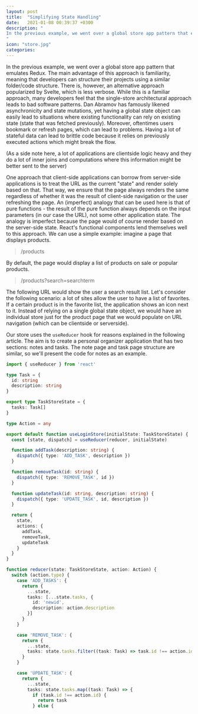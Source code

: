 ```yaml
---
layout: post
title:  "Simplifying State Handling"
date:   2021-01-08 00:39:37 +0300
description: "
In the previous example, we went over a global store app pattern that emulates Redux. The main advantage of this approach is familiarity, meaning that developers can structure their projects using a similar folder/code structure. There is, however, an alternative approach popularized by  Svelte, which is less verbose. While this is a familiar approach, many developers feel that the single-store architectural approach leads to bad software patterns.
"
icon: "store.jpg"
categories:
---
```

In the previous example, we went over a global store app pattern that emulates Redux. The main advantage of this approach is familiarity, meaning that developers can structure their projects using a similar folder/code structure. There is, however, an alternative approach popularized by  Svelte, which is less verbose. While this is a familiar approach, many developers feel that the single-store architectural approach leads to bad software patterns. Dan Abramov has famously likened asynchronicity and state mutations, yet having a global state object can easily lead to situations where existing functionality can rely on existing state (state that was fetched previously). Moreover, oftentimes users bookmark or refresh pages, which can lead to problems. Having a lot of stateful data can lead to brittle code because it relies on previously executed actions which might break the flow.

(As a side note here, a lot of applications are clientside logic heavy and they do a lot of inner joins and computations where this information might be better sent to the server)

One approach that client-side applications can borrow from server-side applications is to treat the URL as the current "state" and render solely based on that. That way, we ensure that the page always renders the same regardless of whether it was the result of client-side navigation or the user refreshing the page. An (imperfect) analogy that can be used here is that of pure functions - the result of the pure function always depends on the input parameters (in our case the URL), not some other application state. The analogy is imperfect because the page would of course render based on the server-side state. React's functional components lend themselves well to this approach. We can use a simple example: imagine a page that displays products. 

>/products

By default, the page would display a list of products on sale or popular products. 

>/products?search=searchterm

The following URL would show the user a search result list. Let's consider the following scenario: a lot of sites allow the user to have a list of favorites. If a certain product is in the favorite list, the application shows an icon next to it. Instead of relying on a single global state object, we would have an individual store just for the product page that we would populate on URL navigation (which can be clientside or serverside). 

Our store uses the `useReducer` hook for reasons explained in the following article. The aim is to create a personal organizer application that has two sections: notes and tasks. The note page and task page structure are similar, so we'll present the code for notes as an example.

```typescript
import { useReducer } from 'react'

type Task = {
  id: string
  description: string
}

export type TaskStoreState = {
  tasks: Task[]
}

type Action = any

export default function useLoginStore(initialState: TaskStoreState) {
  const [state, dispatch] = useReducer(reducer, initialState)

  function addTask(description: string) {
    dispatch({ type: 'ADD_TASK', description })
  }

  function removeTask(id: string) {
    dispatch({ type: 'REMOVE_TASK', id })
  }

  function updateTask(id: string, description: string) {
    dispatch({ type: 'UPDATE_TASK', id, description })
  }

  return {
    state,
    actions: {
      addTask,
      removeTask,
      updateTask
    }  
  }
}

function reducer(state: TaskStoreState, action: Action) {
  switch (action.type) {
    case 'ADD_TASKS': {
      return {
        ...state,
        tasks: [...state.tasks, {
          id: 'newid',
          description: action.description
        }]
      }
    }

    case 'REMOVE_TASK': {
      return {
        ...state,
        tasks: state.tasks.filter((task: Task) => task.id !== action.id)
      }
    }

    case 'UPDATE_TASK': {
      return {
        ...state,
        tasks: state.tasks.map((task: Task) => {
          if (task.id !== action.id) {
            return task
          } else {
    
```